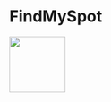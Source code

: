 # FindMySpot
<!-- ![logo](https://github.com/randjg/FindMySpot/assets/76160505/4db77c84-9c5f-47d4-ab09-7db037103a6b) -->
<img src="![logo][https://your-image-url.type](https://github.com/randjg/FindMySpot/assets/76160505/4db77c84-9c5f-47d4-ab09-7db037103a6b)" width="100" height="100">
